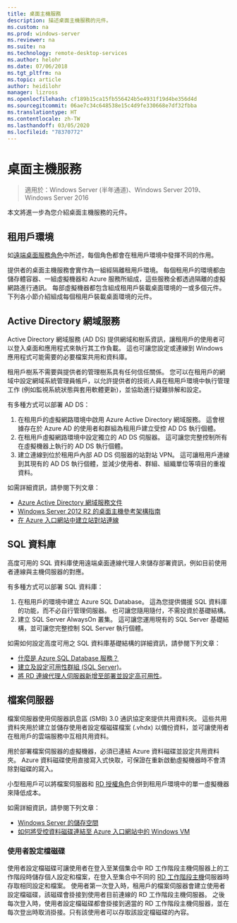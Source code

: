 ```yaml
---
title: 桌面主機服務
description: 描述桌面主機服務的元件。
ms.custom: na
ms.prod: windows-server
ms.reviewer: na
ms.suite: na
ms.technology: remote-desktop-services
ms.author: helohr
ms.date: 07/06/2018
ms.tgt_pltfrm: na
ms.topic: article
author: heidilohr
manager: lizross
ms.openlocfilehash: cf189b15ca15fb556424b5e4931f19d4be356d4d
ms.sourcegitcommit: 06ae7c34c648538e15c4d9fe330668e7df32fbba
ms.translationtype: HT
ms.contentlocale: zh-TW
ms.lasthandoff: 03/05/2020
ms.locfileid: "78370772"
---
```

# <a name="desktop-hosting-service"></a>桌面主機服務

>適用於：Windows Server (半年通道)、Windows Server 2019、Windows Server 2016

本文將進一步為您介紹桌面主機服務的元件。

## <a name="tenant-environment"></a>租用戶環境

如[遠端桌面服務角色](rds-roles.md)中所述，每個角色都會在租用戶環境中發揮不同的作用。

提供者的桌面主機服務會實作為一組經隔離租用戶環境。 每個租用戶的環境都由儲存體容器、一組虛擬機器和 Azure 服務所組成，這些服務全都透過隔離的虛擬網路進行通訊。 每部虛擬機器都包含組成租用戶裝載桌面環境的一或多個元件。 下列各小節介紹組成每個租用戶裝載桌面環境的元件。

## <a name="active-directory-domain-services"></a>Active Directory 網域服務

Active Directory 網域服務 (AD DS) 提供網域和樹系資訊，讓租用戶的使用者可以登入桌面和應用程式來執行其工作負載。 這也可讓您設定或連線到 Windows 應用程式可能需要的必要檔案共用和資料庫。

租用戶樹系不需要與提供者的管理樹系具有任何信任關係。 您可以在租用戶的網域中設定網域系統管理員帳戶，以允許提供者的技術人員在租用戶環境中執行管理工作 (例如監視系統狀態與套用軟體更新)，並協助進行疑難排解和設定。

有多種方式可以部署 AD DS：

1. 在租用戶的虛擬網路環境中啟用 Azure Active Directory 網域服務。 這會根據存在於 Azure AD 的使用者和群組為租用戶建立受控 AD DS 執行個體。
2. 在租用戶虛擬網路環境中設定獨立的 AD DS 伺服器。 這可讓您完整控制所有在虛擬機器上執行的 AD DS 執行個體。
3. 建立連線到位於租用戶內部 AD DS 伺服器的站對站 VPN。 這可讓租用戶連線到其現有的 AD DS 執行個體，並減少使用者、群組、組織單位等項目的重複資料。

如需詳細資訊，請參閱下列文章：

* [Azure Active Directory 網域服務文件](https://docs.microsoft.com/azure/active-directory-domain-services/)
* [Windows Server 2012 R2 的桌面主機參考架構指南](https://docs.microsoft.com/azure/vpn-gateway/vpn-gateway-howto-site-to-site-resource-manager-portal)
* [在 Azure 入口網站中建立站對站連線](https://docs.microsoft.com/azure/vpn-gateway/vpn-gateway-howto-site-to-site-resource-manager-portal)

## <a name="sql-database"></a>SQL 資料庫

高度可用的 SQL 資料庫使用遠端桌面連線代理人來儲存部署資訊，例如目前使用者連線與主機伺服器的對應。

有多種方式可以部署 SQL 資料庫：

1. 在租用戶的環境中建立 Azure SQL Database。 這為您提供備援 SQL 資料庫的功能，而不必自行管理伺服器。 也可讓您隨用隨付，不需投資於基礎結構。
2. 建立 SQL Server AlwaysOn 叢集。 這可讓您運用現有的 SQL Server 基礎結構，並可讓您完整控制 SQL Server 執行個體。

如需如何設定高度可用之 SQL 資料庫基礎結構的詳細資訊，請參閱下列文章：

* [什麼是 Azure SQL Database 服務？](https://docs.microsoft.com/azure/sql-database/sql-database-technical-overview)
* [建立及設定可用性群組 (SQL Server)](https://docs.microsoft.com/sql/database-engine/availability-groups/windows/creation-and-configuration-of-availability-groups-sql-server?view=sql-server-2017)。
* [將 RD 連線代理人伺服器新增至部署並設定高可用性](rds-connection-broker-cluster.md)。

## <a name="file-server"></a>檔案伺服器

檔案伺服器使用伺服器訊息區 (SMB) 3.0 通訊協定來提供共用資料夾。 這些共用資料夾用於建立並儲存使用者設定檔磁碟檔案 (.vhdx) 以備份資料，並可讓使用者在租用戶的雲端服務中互相共用資料。

用於部署檔案伺服器的虛擬機器，必須已連結 Azure 資料磁碟並設定共用資料夾。 Azure 資料磁碟使用直接寫入式快取，可保證在重新啟動虛擬機器時不會清除對磁碟的寫入。

小型租用戶可以將檔案伺服器和 [RD 授權角色](rds-roles.md#remote-desktop-licensing)合併到租用戶環境中的單一虛擬機器來降低成本。

如需詳細資訊，請參閱下列文章：

* [Windows Server 的儲存空間](../../storage/storage.md)
* [如何將受控資料磁碟連結至 Azure 入口網站中的 Windows VM](https://docs.microsoft.com/azure/virtual-machines/windows/attach-managed-disk-portal?toc=%2Fazure%2Fvirtual-machines%2Fwindows%2Fclassic%2Ftoc.json)

### <a name="user-profile-disks"></a>使用者設定檔磁碟

使用者設定檔磁碟可讓使用者在登入至某個集合中 RD 工作階段主機伺服器上的工作階段時儲存個人設定和檔案，在登入至集合中不同的 [RD 工作階段主機](rds-roles.md#remote-desktop-session-host)伺服器時存取相同設定和檔案。 使用者第一次登入時，租用戶的檔案伺服器會建立使用者設定檔磁碟，該磁碟會掛接到使用者目前連線的 RD 工作階段主機伺服器。 之後每次登入時，使用者設定檔磁碟都會掛接到適當的 RD 工作階段主機伺服器，並在每次登出時取消掛接。只有該使用者可以存取該設定檔磁碟的內容。
